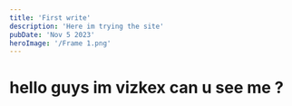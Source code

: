 ```yaml
---
title: 'First write'
description: 'Here im trying the site'
pubDate: 'Nov 5 2023'
heroImage: '/Frame 1.png'
---
```

# hello guys im vizkex can u see me ?